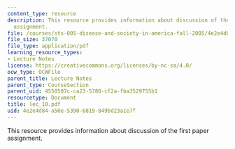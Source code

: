 ```yaml
---
content_type: resource
description: This resource provides information about discussion of the first paper
  assignment.
file: /courses/sts-005-disease-and-society-in-america-fall-2005/4e2e4d84a50e53906819849bd23a1e7f_lec_10.pdf
file_size: 37070
file_type: application/pdf
learning_resource_types:
- Lecture Notes
license: https://creativecommons.org/licenses/by-nc-sa/4.0/
ocw_type: OCWFile
parent_title: Lecture Notes
parent_type: CourseSection
parent_uid: 4558507c-ca23-5780-cf2a-fba3529755b1
resourcetype: Document
title: lec_10.pdf
uid: 4e2e4d84-a50e-5390-6819-849bd23a1e7f
---
```

This resource provides information about discussion of the first paper assignment.